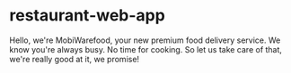 # restaurant-web-app
Hello, we're MobiWarefood, your new premium food delivery service. 
We know you're always busy. No time for cooking. So let us take care of that,
we're really good at it, we promise!
